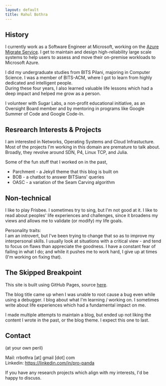 ```yaml
---
layout: default
title: Rahul Bothra
---
```


## History
I currently work as a Software Engineer at Microsoft, working on the
[Azure Migrate Service](https://azure.microsoft.com/en-in/services/azure-migrate/).
I get to maintain and design high-reliability large scale systems to help users
to assess and move their on-premise workloads to Microsoft Azure.

I did my undergraduate studies from BITS Pilani, majoring in Computer Science.
I was a member of BITS-ACM, where I got to learn from highly dedicated and
intelligent people.
<br>During these four years, I also learned valuable life lessons which had a
deep impact and helped me grow as a person.
<!-- TODO -->
<!-- <br>[my life at BITS]() -->

I volunteer with Sugar Labs, a non-profit educational initiative, as an
Oversight Board member and by mentoring in programs like Google Summer of Code
and Google Code-In.


## Resrearch Interests & Projects
I am interested in Networks, Operating Systems and Cloud Infrastucture.<br>
Most of the projects I'm working in this domain are premature to talk about.
Broadly, they revolve around SDN, P4, Linux TCP, and Julia.

Some of the fun stuff that I worked on in the past,
 * Parchment - a Jekyll theme that this blog is built on
 * BOB - a chatbot to answer BITSians' queries
 * OASC - a variation of the Seam Carving algorithm


## Non-technical
I like to play Frisbee. I sometimes try to sing, but I'm not good at it.
I like to read about peoples' life experiences and challenges, since it broadens
my views and allows me to validate (or modify) my life goals.

Personality traits:<br>
I am an introvert, but I've been trying to change that so as to improve my
interpersonal skills. I usually look at situations with a critical view - and
tend to focus on flaws than appreciate the goodness. I have a constant fear of
failing in what I do; and while it pushes me to work hard, I give up at times
(I'm working on fixing that).


## The Skipped Breakpoint
This site is built using GitHub Pages, source
[here](https://github.com/pro-panda/pro-panda.github.io).

The blog title came up when I was unable to root cause a bug even while using a
debugger. I blog about what I'm learning / working on. I sometimes write about
life experiences which had a fundamental impact on me.

I made multiple attempts to maintain a blog, but ended up not liking the content
I wrote in the past, or the blog theme. I expect this one to last.


## Contact
(at your own peril)

Mail: rrbothra [at] gmail [dot] com<br>
Linkedin: <a href="https://linkedin.com/in/pro-panda">https://linkedin.com/in/pro-panda</a>

If you have any research projects which align with my interests, I'd be happy to
discuss.